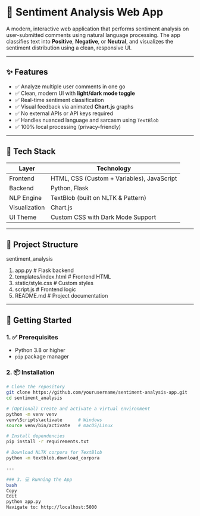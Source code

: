 # 🧠 Sentiment Analysis Web App

A modern, interactive web application that performs sentiment analysis on user-submitted comments using natural language processing. The app classifies text into **Positive**, **Negative**, or **Neutral**, and visualizes the sentiment distribution using a clean, responsive UI.

---

## ✨ Features

- ✅ Analyze multiple user comments in one go
- ✅ Clean, modern UI with **light/dark mode toggle**
- ✅ Real-time sentiment classification
- ✅ Visual feedback via animated **Chart.js** graphs
- ✅ No external APIs or API keys required
- ✅ Handles nuanced language and sarcasm using `TextBlob`
- ✅ 100% local processing (privacy-friendly)

---

## 🧰 Tech Stack

|    Layer      |                Technology                     |
|---------------|---------------------------------------------- |
| Frontend      | HTML, CSS (Custom + Variables), JavaScript    |
| Backend       | Python, Flask                                 |
| NLP Engine    | TextBlob (built on NLTK & Pattern)            |
| Visualization | Chart.js                                      |
| UI Theme      | Custom CSS with Dark Mode Support             |

---

## 📁 Project Structure

sentiment_analysis

1. app.py # Flask backend
2. templates/index.html # Frontend HTML
3. static/style.css # Custom styles
4. script.js # Frontend logic
5. README.md # Project documentation

---

## 🚀 Getting Started

### 1. ✅ Prerequisites

- Python 3.8 or higher
- `pip` package manager

### 2. 📦 Installation

```bash
# Clone the repository
git clone https://github.com/yourusername/sentiment-analysis-app.git
cd sentiment_analysis

# (Optional) Create and activate a virtual environment
python -m venv venv
venv\Scripts\activate      # Windows
source venv/bin/activate   # macOS/Linux

# Install dependencies
pip install -r requirements.txt

# Download NLTK corpora for TextBlob
python -m textblob.download_corpora

---

### 3. 💻 Running the App
bash
Copy
Edit
python app.py
Navigate to: http://localhost:5000


